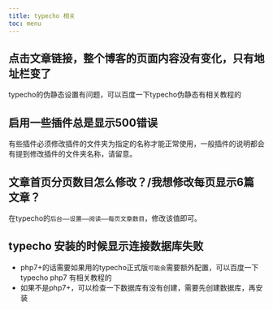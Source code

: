 ```yaml
---
title: typecho 相关
toc: menu
---
```


## 点击文章链接，整个博客的页面内容没有变化，只有地址栏变了

typecho的伪静态设置有问题，可以百度一下typecho伪静态有相关教程的

## 启用一些插件总是显示500错误

有些插件必须修改插件的文件夹为指定的名称才能正常使用，一般插件的说明都会有提到修改插件的文件夹名称，请留意。

## 文章首页分页数目怎么修改？/我想修改每页显示6篇文章？

在typecho的`后台——设置——阅读——每页文章数目`，修改该值即可。

## typecho 安装的时候显示连接数据库失败

- php7+的话需要如果用的typecho正式版`可能会`需要额外配置，可以百度一下typecho php7 有相关教程的
- 如果不是php7+，可以检查一下数据库有没有创建，需要先创建数据库，再安装
